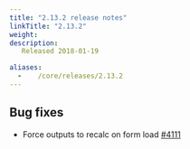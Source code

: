 ```yaml
---
title: "2.13.2 release notes"
linkTitle: "2.13.2"
weight:
description: 
   Released 2018-01-19

aliases:
  -    /core/releases/2.13.2
---
```


## Bug fixes

- Force outputs to recalc on form load [#4111](https://github.com/medic/cht-core/issues/4111)
